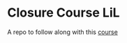 # Closure Course LiL

A repo to follow along with this [course](https://www.linkedin.com/learning/javascript-closures/)
